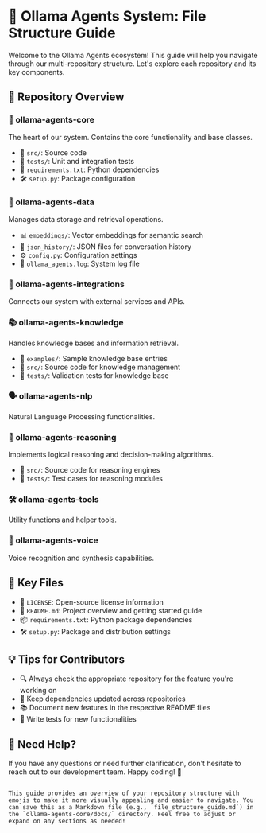 # 🚀 Ollama Agents System: File Structure Guide

Welcome to the Ollama Agents ecosystem! This guide will help you navigate through our multi-repository structure. Let's explore each repository and its key components.

## 📁 Repository Overview

### 🧠 ollama-agents-core
The heart of our system. Contains the core functionality and base classes.

- 🐍 `src/`: Source code
- 🧪 `tests/`: Unit and integration tests
- 📘 `requirements.txt`: Python dependencies
- 🛠️ `setup.py`: Package configuration

### 💾 ollama-agents-data
Manages data storage and retrieval operations.

- 📊 `embeddings/`: Vector embeddings for semantic search
- 📜 `json_history/`: JSON files for conversation history
- ⚙️ `config.py`: Configuration settings
- 📝 `ollama_agents.log`: System log file

### 🔌 ollama-agents-integrations
Connects our system with external services and APIs.

### 📚 ollama-agents-knowledge
Handles knowledge bases and information retrieval.

- 📂 `examples/`: Sample knowledge base entries
- 🐍 `src/`: Source code for knowledge management
- 🧪 `tests/`: Validation tests for knowledge base

### 🗣️ ollama-agents-nlp
Natural Language Processing functionalities.

### 🤔 ollama-agents-reasoning
Implements logical reasoning and decision-making algorithms.

- 🐍 `src/`: Source code for reasoning engines
- 🧪 `tests/`: Test cases for reasoning modules

### 🛠️ ollama-agents-tools
Utility functions and helper tools.

### 🎤 ollama-agents-voice
Voice recognition and synthesis capabilities.

## 🔑 Key Files

- 📜 `LICENSE`: Open-source license information
- 📖 `README.md`: Project overview and getting started guide
- 📦 `requirements.txt`: Python package dependencies
- 🛠️ `setup.py`: Package and distribution settings

## 💡 Tips for Contributors

- 🔍 Always check the appropriate repository for the feature you're working on
- 🔄 Keep dependencies updated across repositories
- 📚 Document new features in the respective README files
- 🧪 Write tests for new functionalities

## 🤝 Need Help?

If you have any questions or need further clarification, don't hesitate to reach out to our development team. Happy coding! 🎉
```

This guide provides an overview of your repository structure with emojis to make it more visually appealing and easier to navigate. You can save this as a Markdown file (e.g., `file_structure_guide.md`) in the `ollama-agents-core/docs/` directory. Feel free to adjust or expand on any sections as needed!
